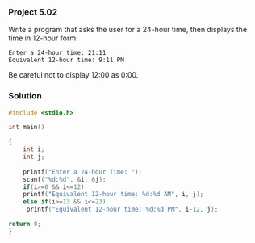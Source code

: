 ### Project 5.02

Write a program that asks the user for a 24-hour time, then displays the time in 12-hour form:
```
Enter a 24-hour time: 21:11
Equivalent 12-hour time: 9:11 PM
```
Be careful not to display 12:00 as 0:00.

### Solution

```c
#include <stdio.h>

int main()

{
    int i;
    int j;
    
    printf("Enter a 24-hour Time: ");
    scanf("%d:%d", &i, &j);
    if(i>=0 && i<=12)
    printf("Equivalent 12-hour time: %d:%d AM", i, j);
    else if(i>=13 && i<=23)
     printf("Equivalent 12-hour time: %d:%d PM", i-12, j);

return 0;
}
```
